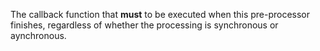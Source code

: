The callback function that **must** to be executed when this
pre-processor finishes, regardless of whether the processing is synchronous or aynchronous.
